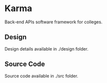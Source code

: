 # Karma
Back-end APIs software framework for colleges.

## Design
Design details available in ./design folder.

## Source Code
Source code available in ./src folder.
